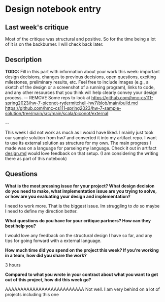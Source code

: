 # Design notebook entry

## Last week's critique

Most of the critique was structural and positive. So for the time being a lot of it is on the backburner. I will check back later.

## Description

**TODO:** Fill in this part with information about your work this week:
important design decisions, changes to previous decisions, open questions,
exciting milestones, preliminary results, etc. Feel free to include images
(e.g., a sketch of the design or a screenshot of a running program), links to
code, and any other resources that you think will help clearly convey your
design process.
-- REMOVE 
Some reps to look at https://github.com/hmc-cs111-spring2023/hw-7-piconot-rydermitchell-hw7/blob/main/build.md
https://github.com/hmc-cs111-spring2023/hw-7-sample-solution/tree/main/src/main/scala/piconot/external

--

This week I did not work as much as I would have liked. I mainly just took our sample solution from hw7 and converted it into my artifact repo. I want to use its external solution as structure for my own.  The main progress I made was on a language for parseing my language. Check it out in artifact [design.md](https://github.com/hmc-cs111-spring2023/artifact-AdamrBeckwith/blob/main/design.md) would love feedback on that setup. (I am considering the writing there as part of this notebook) 

## Questions

**What is the most pressing issue for your project? What design decision do
you need to make, what implementation issue are you trying to solve, or how
are you evaluating your design and implementation?**

I need to work more. That is the biggest issue. Im struggling to *do* so maybe I need to define my direction better. 


**What questions do you have for your critique partners? How can they best help
you?**

I would love any feedback on the structural design I have so far, and any tips for going forward with a external language. 

**How much time did you spend on the project this week? If you're working in a
team, how did you share the work?**

3 hours 

**Compared to what you wrote in your contract about what you want to get out of this
project, how did this week go?**

AAAAAAAAAAAAAAAAAAAAAAAAAA Not well. I am very behind on a lot of projects including this one 
